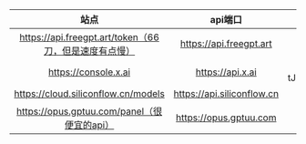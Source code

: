 | 站点 | api端口 | api |  
|:-------:|:-------:|:-------:|  
| https://api.freegpt.art/token（66刀，但是速度有点慢） | https://api.freegpt.art | sk-zZqvUYzw3fT99gKo2c8e6c62Fc99429bB3B41b83507fC9Ca |  
| https://console.x.ai | https://api.x.ai | xai-tJLbTiEigQtA6IthTmAOEWAd8X3xgtCvUmPzy69gc1Csba4y0b8vVRLe5uiurmDjiVcVBhZxYkRRPgs5 |
| https://cloud.siliconflow.cn/models | https://api.siliconflow.cn | api在另一个文档里，嫖太多了，用不完，用不完啊 |
| https://opus.gptuu.com/panel（很便宜的api） | https://opus.gptuu.com | sk-05yTfypFfG49LaOrzyolkGqOIWMHA3Ruqo1oEzstws0G5naC |
